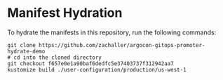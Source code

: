# Manifest Hydration

To hydrate the manifests in this repository, run the following commands:

```shell
git clone https://github.com/zachaller/argocon-gitops-promoter-hydrate-demo
# cd into the cloned directory
git checkout f657e0e1a90baf6dedfc5e37403737f312942aa7
kustomize build ./user-configuration/production/us-west-1
```
